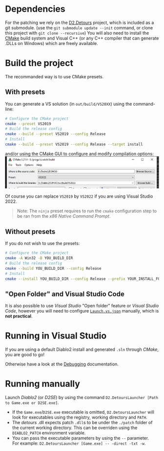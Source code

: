 # Dependencies

For the patching we rely on the [D2.Detours](https://github.com/Lectem/D2.Detours.git) project, which is included as a git submodule. (use the `git submodule update --init` command, or clone this project with `git clone --recursive`)
You will also need to install the [CMake](https://cmake.org) build system and Visual C++ (or any C++ compiler that can generate .DLLs on Windows) which are freely available.


# Build the project

The recommanded way is to use CMake presets.

## With presets

You can generate a VS solution (in `out/build/VS20XX`) using the command-line:

```sh
# Configure the CMake project
cmake --preset VS2019
# Build the release config
cmake --build --preset VS2019 --config Release
# Install
cmake --build --preset VS2019 --config Release --target install
```
and/or using the CMake GUI to configure and modify compilation options:
![CMake GUI](assets/img/CMake-GUI.png)


Of course you can replace `VS2019` by `VS2022` if you are using Visual Studio 2022.

> Note: The `ninja` preset requires to run the `cmake` configuration step to be ran from the *x86 Native Command Prompt*.

## Without presets

If you do not wish to use the presets:

```sh
# Configure the CMake project
cmake -A Win32 -B YOU_BUILD_DIR
# Build the release config
cmake --build YOU_BUILD_DIR --config Release
# Install
cmake --install YOU_BUILD_DIR --config Release --prefix YOUR_INSTALL_FOLDER
```

## "Open Folder" and Visual Studio Code

It is also possible to use *Visual Studio* "Open folder" feature or *Visual Studio Code*, however you will need to configure [`Launch.vs.json`](https://learn.microsoft.com/en-us/cpp/build/configure-cmake-debugging-sessions?view=msvc-170#launchvsjson-reference) manually, which is **not practical**.

# Running in Visual Studio

If you are using a default Diablo2 install and generated `.sln` through *CMake*, you are good to go!

Otherwise have a look at the [Debugging](Debugging.md) documentation.

# Running manually

Launch *Diablo2* (or *D2SE*) by using the command `D2.DetoursLauncher [Path to Game.exe or D2SE.exe]`.
- If the `Game.exe`/`D2SE.exe` executable is omitted, `D2.DetoursLauncher` will look for executables using the registry, working directory and `PATH`.
- The *detours* .dll expects patch `.dll`s to be under the `./patch` folder of the current working directory. This can be overriden using the `DIABLO2_PATCH` environment variable.
- You can pass the executable parameters by using the `--` parameter.  
  For example: `D2.DetoursLauncher [Game.exe] -- -direct -txt -w`.

